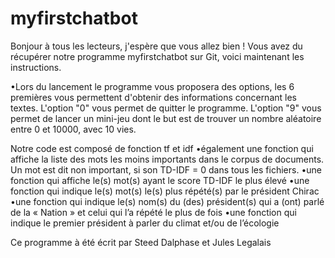 # myfirstchatbot
Bonjour à tous les lecteurs, j'espère que vous allez bien !
Vous avez du récupérer notre programme myfirstchatbot sur Git, voici maintenant les instructions.

•Lors du lancement le programme vous proposera des options, les 6 premières vous permettent d'obtenir des informations concernant les 
textes.
L'option "0" vous permet de quitter le programme.
L'option "9" vous permet de lancer un mini-jeu dont le but est de trouver un nombre aléatoire entre 0 et 10000, avec 10 vies.


Notre code est composé de fonction tf et idf
•également une fonction qui affiche la liste des mots les moins importants dans le corpus de documents. Un mot est dit non important,
si son TD-IDF = 0 dans tous les fichiers.
•une fonction qui affiche le(s) mot(s) ayant le score TD-IDF le plus élevé
•une fonction qui indique le(s) mot(s) le(s) plus répété(s) par le président Chirac
•une fonction qui indique le(s) nom(s) du (des) président(s) qui a (ont) parlé de la « Nation » et celui qui l’a répété le plus de
fois
•une fonction qui indique le premier président à parler du climat et/ou de l’écologie

Ce programme à été écrit par Steed Dalphase et Jules Legalais 

